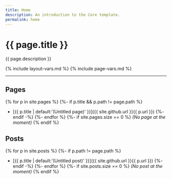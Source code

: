 ```yaml
---
title: Home
description: An introduction to the Core template.
permalink: home
---
```


# {{ page.title }}

{{ page.description }}

{% include layout-vars.md %}
{% include page-vars.md %}

---

## Pages

{% for p in site.pages %}
{%- if p.title && p.path != page.path %}
- [{{ p.title | default:'(Untitled page)' }}]({{ site.github.url }}{{ p.url }})
{%- endif -%}
{%- endfor %}
{%- if site.pages.size == 0 %}
_(No page at the moment)_
{% endif %}

## Posts

{% for p in site.posts %}
{%- if p.path != page.path %}
- [{{ p.title | default:'(Untitled post)' }}]({{ site.github.url }}{{ p.url }})
{%- endif -%}
{%- endfor %}
{%- if site.posts.size == 0 %}
_(No post at the moment)_
{% endif %}